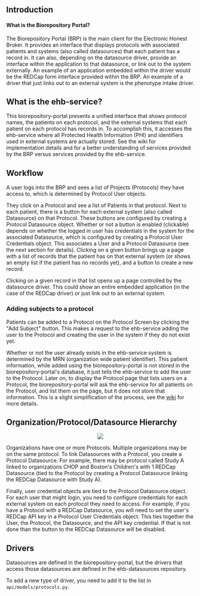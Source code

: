 ## Introduction

#### What is the Biorepository Portal?

The Biorepository Portal (BRP) is the main client for the Electronic Honest Broker.
It provides an interface that displays protocols with associated patients and systems
(also called datasources) that each patient has a record in. It can also, depending
on the datasource driver, provide an interface within the application to that
datasource, or link out to the system externally. An example of an application
embedded within the driver would be the REDCap form interface provided within the
BRP. An example of a driver that just links out to an external system is the
phenotype intake driver.

## What is the ehb-service?

This biorepository-portal presents a unified interface that shows protocol names,
the patients on each protocol, and the external systems that each patient on
each protocol has records in. To accomplish this, it accesses the ehb-service
where all Protected Health Information (PHI) and identifiers used in external
systems are actually stored. See the wiki for implementation details and for a
better understanding of services provided by the BRP versus services provided
by the ehb-service.


## Workflow

A user logs into the BRP and sees a list of Projects (Protocols) they have
access to, which is determined by Protocol User objects.

They click on a Protocol and see a list of Patients in that protocol.
Next to each patient, there is a button for each external system
(also called Datasource) on that Protocol. These buttons are configured by
creating a Protocol Datasource object. Whether or not a button is enabled
(clickable) depends on whether the logged in user has credentials in the system
for the associated Datasource, which is configured by creating a Protocol User
Credentials object. This associates a User and a Protocol Datasource (see the
next section for details). Clicking on a given button brings up a page with a
list of records that the patient has on that external system (or shows an empty
list if the patient has no records yet), and a button to create a new record.

Clicking on a given record in that list opens up a page controlled by the
datasource driver. This could show an entire embedded application (in the case
of the REDCap driver) or just link out to an external system.

### Adding subjects to a protocol
Patients can be added to a Protocol on the Protocol Screen by clicking the
"Add Subject" button. This makes a request to the ehb-service adding the
user to the Protocol and creating the user in the system if they do not exist
yet.  

Whether or not the user already exists in the ehb-service system is determined
by the MRN (organization wide patient identifier). This patient information,
while added using the biorepository-portal is not stored in the biorepository-portal's
database, it just tells the ehb-service to add the user to the Protocol.
Later on, to display the Protocol page that lists users on a Protocol, the
biorepository-portal will ask the ehb-service for all patients on the Protocol,
and list them on the page, but it does not store that information. This is a
slight simplification of the process, see the
[wiki](http://github.com/chop-dbhi/biorepo-portal/wiki/Biorepository-portal-and-ehb-service:-Separation-of-Concerns)
for more details.

## Organization/Protocol/Datasource Hierarchy

<center>
<img src="http://github.com/chop-dbhi/biorepo-portal/raw/master/doc/datamodel.png"/>
</center>

Organizations have one or more Protocols. Multiple organizations may be on the
same protocol. To link Datasources with a Protocol, you create a Protocol
Datasource.  For example, there may be protocol called Study A linked to
organizations CHOP and Boston's Children's with 1 REDCap Datasource (tied to
the Protocol by creating a Protocol Datasource linking the REDCap Datasource
with Study A).

Finally, user credential objects are tied to the Protocol Datasource object. For
each user that might login, you need to configure credentials for each external
system on each protocol they need to access. For example, if you have a Protocol
with a REDCap Datasource, you will need to set the user's REDCap API key in a
Protocol User Credentials object. This ties together the User, the Protocol, the
Datasource, and the API key credential. If that is not done than the button to
the REDCap Datasource will be disabled.

## Drivers
Datasources are defined in the biorepository-portal, but the drivers that access
those datasources are defined in the ehb-datasources repository.

To add a new type of driver, you need to add it to the list in
`api/models/protocols.py`.
